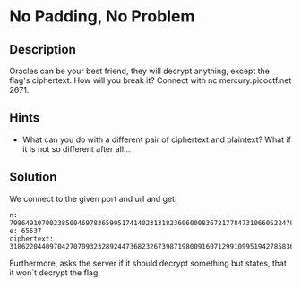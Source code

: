 # No Padding, No Problem

## Description
Oracles can be your best friend, they will decrypt anything, except the flag's ciphertext. How will you break it? Connect with nc mercury.picoctf.net 2671.

## Hints
- What can you do with a different pair of ciphertext and plaintext? What if it is not so different after all...

## Solution
We connect to the given port and url and get:
```
n: 79864910700238500469783659951741402313182360600083672177847310660522479441653186505304386379627427350619627215807490218854461408611591023640354990151890474261365785399531700375985936847207961447794100985076709158518164392895251106818162442368138456086727786371418478581505784312366632382957819828692786478897
e: 65537
ciphertext: 31862204409704270709323289244736823267398719800916071299109951942785836590750510250732330754860266707251158838878342119067821852491878083710512813564997814665796454042588971568005035198402584799511809481364098479633580458487443386165147903985808861002102425514406941742937414943874827030692240580908365744612
```
Furthermore, asks the server if it should decrypt something but states, that it won`t decrypt the flag.
